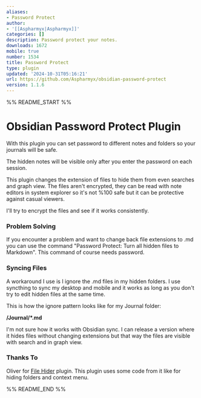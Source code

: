 ```yaml
---
aliases:
- Password Protect
author:
- '[[Aspharmyx|Aspharmyx]]'
categories: []
description: Password protect your notes.
downloads: 1672
mobile: true
number: 1534
title: Password Protect
type: plugin
updated: '2024-10-31T05:16:21'
url: https://github.com/Aspharmyx/obsidian-password-protect
version: 1.1.6
---
```


%% README_START %%

# Obsidian Password Protect Plugin

With this plugin you can set password to different notes and folders so your journals will be safe.

The hidden notes will be visible only after you enter the password on each session.

This plugin changes the extension of files to hide them from even searches and graph view. The files aren't encrypted, they can be read with note editors in system explorer so it's not %100 safe but it can be protective against casual viewers.

I'll try to encrypt the files and see if it works consistently.

### Problem Solving

If you encounter a problem and want to change back file extensions to .md you can use the command "Password Protect: Turn all hidden files to Markdown". This command of course needs password.

### Syncing Files
A workaround I use is I ignore the .md files in my hidden folders. I use syncthing to sync my desktop and mobile and it works as long as you don't try to edit hidden files at the same time.

This is how the ignore pattern looks like for my Journal folder: 

**/Journal/*.md**

I'm not sure how it works with Obsidian sync. I can release a version where it hides files without changing extensions but that way the files are visible with search and in graph view.

### Thanks To
Oliver for [File Hider](https://github.com/Oliver-Akins/file-hider) plugin. This plugin uses some code from it like for hiding folders and context menu.


%% README_END %%